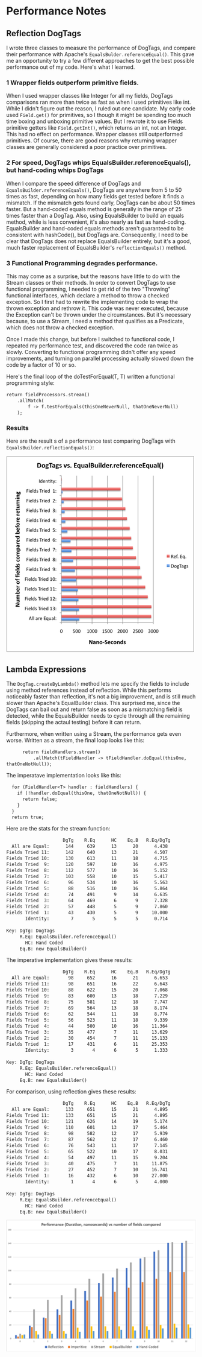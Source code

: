 # Performance Notes

## Reflection DogTags
I wrote three classes to measure the performance of DogTags, and compare their performance with Apache's `EqualsBulder.referenceEqual()`. This gave me an opportunity to try a few different approaches to get the best possible performance out of my code. Here's what I learned.

### 1 Wrapper fields outperform primitive fields.
When I used wrapper classes like Integer for all my fields, DogTags comparisons ran more than twice as fast as when I used primitives like int. While I didn't figure out the reason, I ruled out one candidate. My early code used `Field.get()` for primitives, so I though it might be spending too much time boxing and unboxing primitive values. But I rewrote it to use Fields primitive getters like `Field.getInt()`, which returns an int, not an Integer. This had no effect on performance. Wrapper classes still outperformed primitives. Of course, there are good reasons why returning wrapper classes are generally considered a poor practice over primitives.

### 2 For speed, DogTags whips EqualsBuilder.referenceEquals(), but hand-coding whips DogTags
When I compare the speed difference of DogTags and `EqualsBuilder.referenceEquals()`, DogTags are anywhere from 5 to 50 times as fast, depending on how many fields get tested before it finds a mismatch. If the mismatch gets found early, DogTags can be about 50 times faster. But a hand-coded equals method is generally in the range of 25 times faster than a DogTag. Also, using EqualsBuilder to build an equals method, while is less convenient, it's also nearly as fast as hand-coding. EqualsBuilder and hand-coded equals methods aren't guaranteed to be consistent with hashCode(), but DogTags are. Consequently, I need to be clear that DogTags does not replace EqualsBuilder entirely, but it's a good, much faster replacement of EqualsBuilder's `reflectionEquals()` method.

### 3 Functional Programming degrades performance.
This may come as a surprise, but the reasons have little to do with the Stream classes or their methods. In order to convert DogTags to use functional programming, I needed to get rid of the two "Throwing" functional interfaces, which declare a method to throw a checked exception. So I first had to rewrite the implementing code to wrap the thrown exception and rethrow it. This code was never executed, because the Exception can't be thrown under the circumstances. But it's necessary because, to use a Stream, I need a method that qualifies as a Predicate, which does not throw a checked exception.

Once I made this change, but before I switched to functional code, I repeated my performance test, and discovered the code ran twice as slowly. Converting to functional programming didn't offer any speed improvements, and turning on parallel processing actually slowed down the code by a factor of 10 or so.

Here's the final loop of the doTestForEqual(T, T) written a functional programming style:

    return fieldProcessors.stream()
        .allMatch(
            f -> f.testForEquals(thisOneNeverNull, thatOneNeverNull)
        ); 

### Results

Here are the result s of a performance test comparing DogTags with `EqualsBuilder.reflectionEquals()`:

![png](https://github.com/SwingGuy1024/DogTags/blob/master/Performance.png)



## Lambda Expressions

The `DogTag.createByLambda()` method lets me specify the fields to include using method references instead of reflection. While this performs noticeably faster than reflection, it's not a big improvement, and is still much slower than Apache's EqualBuilder class. This surprised me, since the DogTags can bail out and return false as soon as a mismatching field is detected, while the EqualsBuilder needs to cycle through all the remaining fields (skipping the actaul testing) before it can return.

Furthermore, when written using a Stream, the performance gets even worse. Written as a stream, the final loop looks like this:

          return fieldHandlers.stream()
              .allMatch(tFieldHandler -> tFieldHandler.doEqual(thisOne, thatOneNotNull));
The imperatave implementation looks like this:

      for (FieldHandler<T> handler : fieldHandlers) {
        if (!handler.doEqual(thisOne, thatOneNotNull)) {
          return false;
        }
      }
      return true;

Here are the stats for the stream function:

                         DgTg	 R.Eq	   HC	 Eq.B	R.Eq/DgTg
      All are Equal:	  144	  639	   13	   20	   4.438
    Fields Tried 11:	  142	  640	   13	   21	   4.507
    Fields Tried 10:	  130	  613	   11	   18	   4.715
    Fields Tried  9:	  120	  597	   10	   16	   4.975
    Fields Tried  8:	  112	  577	   10	   16	   5.152
    Fields Tried  7:	  103	  558	   10	   15	   5.417
    Fields Tried  6:	   96	  534	   10	   16	   5.563
    Fields Tried  5:	   88	  516	   10	   16	   5.864
    Fields Tried  4:	   74	  491	    9	   14	   6.635
    Fields Tried  3:	   64	  469	    6	    9	   7.328
    Fields Tried  2:	   57	  448	    5	    9	   7.860
    Fields Tried  1:	   43	  430	    5	    9	  10.000
           Identity:	    7	    5	    5	    5	   0.714
    
    Key: DgTg: DogTags
         R.Eq: EqualsBuilder.referenceEqual()
           HC: Hand Coded
         Eq.B: new EqualsBuilder()

The imperative implementation gives these results:

                         DgTg	 R.Eq	   HC	 Eq.B	R.Eq/DgTg
      All are Equal:	   98	  652	   16	   21	   6.653
    Fields Tried 11:	   98	  651	   16	   22	   6.643
    Fields Tried 10:	   88	  622	   15	   20	   7.068
    Fields Tried  9:	   83	  600	   13	   18	   7.229
    Fields Tried  8:	   75	  581	   12	   18	   7.747
    Fields Tried  7:	   69	  564	   13	   18	   8.174
    Fields Tried  6:	   62	  544	   11	   18	   8.774
    Fields Tried  5:	   56	  523	   11	   18	   9.339
    Fields Tried  4:	   44	  500	   10	   16	  11.364
    Fields Tried  3:	   35	  477	    7	   11	  13.629
    Fields Tried  2:	   30	  454	    7	   11	  15.133
    Fields Tried  1:	   17	  431	    6	   11	  25.353
           Identity:	    3	    4	    6	    5	   1.333
    
    Key: DgTg: DogTags
         R.Eq: EqualsBuilder.referenceEqual()
           HC: Hand Coded
         Eq.B: new EqualsBuilder()

For comparison, using reflection gives these results:

                         DgTg	 R.Eq	   HC	 Eq.B	R.Eq/DgTg
      All are Equal:	  133	  651	   15	   21	   4.895
    Fields Tried 11:	  133	  651	   15	   21	   4.895
    Fields Tried 10:	  121	  626	   14	   19	   5.174
    Fields Tried  9:	  110	  601	   13	   17	   5.464
    Fields Tried  8:	   98	  582	   12	   17	   5.939
    Fields Tried  7:	   87	  562	   12	   17	   6.460
    Fields Tried  6:	   76	  543	   11	   17	   7.145
    Fields Tried  5:	   65	  522	   10	   17	   8.031
    Fields Tried  4:	   54	  497	   11	   15	   9.204
    Fields Tried  3:	   40	  475	    7	   11	  11.875
    Fields Tried  2:	   27	  452	    7	   10	  16.741
    Fields Tried  1:	   16	  432	    6	   10	  27.000
           Identity:	    1	    4	    6	    5	   4.000
    
    Key: DgTg: DogTags
         R.Eq: EqualsBuilder.referenceEqual()
           HC: Hand Coded
         Eq.B: new EqualsBuilder()

![png](https://github.com/SwingGuy1024/DogTags/blob/master/LambdaPerformance.png)
